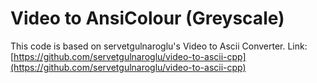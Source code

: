 # Video to AnsiColour (Greyscale)
This code is based on servetgulnaroglu's Video to Ascii Converter. Link: [https://github.com/servetgulnaroglu/video-to-ascii-cpp](https://github.com/servetgulnaroglu/video-to-ascii-cpp)
